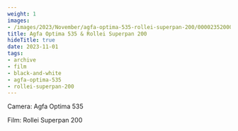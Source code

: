 ```yaml
---
weight: 1
images:
- /images/2023/November/agfa-optima-535-rollei-superpan-200/000023520009.jpg
title: Agfa Optima 535 & Rollei Superpan 200
hideTitle: true
date: 2023-11-01
tags:
- archive
- film
- black-and-white
- agfa-optima-535
- rollei-superpan-200
---
```


Camera: Agfa Optima 535

Film: Rollei Superpan 200

